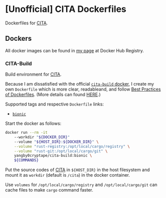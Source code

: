 # [Unofficial] CITA Dockerfiles

Dockerfiles for [CITA][cita-repo-url].

## Dockers

All docker images can be found in [my page][my-docker-hub-url] at Docker Hub
Registry.

### CITA-Build

Build environment for [CITA][cita-repo-url].

Because I am dissatisfied with the official [`cita-build` docker][official-cita-build-url],
I create my own `Dockerfile` which is more clear, readableand, and follow
[Best Practices of Dockerfiles](https://docs.docker.com/develop/develop-images/dockerfile_best-practices/).
(More details can found [HERE](https://github.com/cryptape/cita-build/issues/8).)

Supported tags and respective `Dockerfile` links:
  - [`bionic`][bionic-url]

Start the docker as follows:

```bash
docker run --rm -it
    --workdir "${DOCKER_DIR}"
    --volume "${HOST_DIR}:${DOCKER_DIR}" \
    --volume "rust-registry:/opt/local/cargo/registry" \
    --volume "rust-git:/opt/local/cargo/git" \
    yangby0cryptape/cita-build:bionic \
    ${COMMANDS}
```

Put the source codes of [CITA][cita-repo-url] in `${HOST_DIR}` in the host
filesystem and mount it as `workdir` (default is `/cita`) in the docker
container.

Use `volumes` for `/opt/local/cargo/registry` and `/opt/local/cargo/git` can
cache files to make `cargo` command faster.

[cita-repo-url]: https://github.com/cryptape/cita
[my-docker-hub-url]: https://hub.docker.com/u/yangby0cryptape/
[official-cita-build-url]: https://github.com/cryptape/cita-build
[bionic-url]: https://github.com/yangby-cryptape/cita-dockerfiles/tree/master/ubuntu/bionic/build
